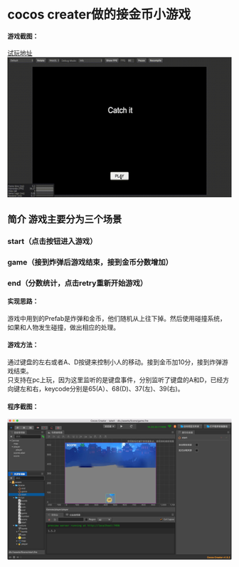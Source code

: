 # cocos creater做的接金币小游戏
#### 游戏截图：
[试玩地址](140.143.155.241)
![截图](capture/out.gif)
## 简介 游戏主要分为三个场景
### start（点击按钮进入游戏）
### game（接到炸弹后游戏结束，接到金币分数增加）
### end（分数统计，点击retry重新开始游戏）

#### 实现思路：
游戏中用到的Prefab是炸弹和金币，他们随机从上往下掉。然后使用碰撞系统，如果和人物发生碰撞，做出相应的处理。

#### 游戏方法：
通过键盘的左右或者A、D按键来控制小人的移动。接到金币加10分，接到炸弹游戏结束。  
只支持在pc上玩，因为这里监听的是键盘事件，分别监听了键盘的A和D，已经方向键左和右，keycode分别是65(A）、68(D)、37(左)、39(右)。

#### 程序截图：
![截图](capture/1.png)


